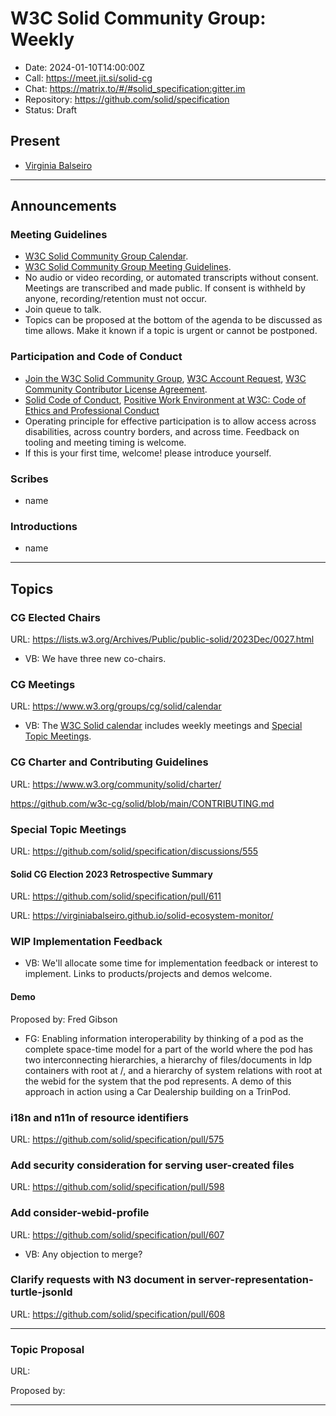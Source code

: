 # W3C Solid Community Group: Weekly

* Date: 2024-01-10T14:00:00Z
* Call: https://meet.jit.si/solid-cg
* Chat: https://matrix.to/#/#solid_specification:gitter.im
* Repository: https://github.com/solid/specification
* Status: Draft

## Present
* [Virginia Balseiro](https://virginiabalseiro.com/#me)

---

## Announcements

### Meeting Guidelines
* [W3C Solid Community Group Calendar](https://www.w3.org/groups/cg/solid/calendar).
* [W3C Solid Community Group Meeting Guidelines](https://github.com/w3c-cg/solid/blob/main/meetings/README.md).
* No audio or video recording, or automated transcripts without consent. Meetings are transcribed and made public. If consent is withheld by anyone, recording/retention must not occur.
* Join queue to talk.
* Topics can be proposed at the bottom of the agenda to be discussed as time allows. Make it known if a topic is urgent or cannot be postponed.

### Participation and Code of Conduct
* [Join the W3C Solid Community Group](https://www.w3.org/community/solid/join), [W3C Account Request](http://www.w3.org/accounts/request), [W3C Community Contributor License Agreement](https://www.w3.org/community/about/agreements/cla/).
* [Solid Code of Conduct](https://github.com/solid/process/blob/main/code-of-conduct.md), [Positive Work Environment at W3C: Code of Ethics and Professional Conduct](https://www.w3.org/Consortium/cepc/)
* Operating principle for effective participation is to allow access across disabilities, across country borders, and across time. Feedback on tooling and meeting timing is welcome.
* If this is your first time, welcome! please introduce yourself.


### Scribes
* name


### Introductions
* name

---


## Topics

### CG Elected Chairs
URL: https://lists.w3.org/Archives/Public/public-solid/2023Dec/0027.html

* VB: We have three new co-chairs. 

### CG Meetings
URL: https://www.w3.org/groups/cg/solid/calendar

* VB: The [W3C Solid calendar](https://www.w3.org/groups/cg/solid/calendar) includes weekly meetings and [Special Topic Meetings](https://github.com/solid/specification/discussions/555).


### CG Charter and Contributing Guidelines
URL: https://www.w3.org/community/solid/charter/

https://github.com/w3c-cg/solid/blob/main/CONTRIBUTING.md


### Special Topic Meetings
URL: https://github.com/solid/specification/discussions/555


#### Solid CG Election 2023 Retrospective Summary

URL: https://github.com/solid/specification/pull/611

URL: https://virginiabalseiro.github.io/solid-ecosystem-monitor/


### WIP Implementation Feedback

* VB: We'll allocate some time for implementation feedback or interest to implement. Links to products/projects and demos welcome.

#### Demo

Proposed by: Fred Gibson

* FG: Enabling information interoperability by thinking of a pod as the complete space-time model for a part of the world where the pod has two interconnecting hierarchies, a hierarchy of files/documents in ldp containers with root at /, and a hierarchy of system relations with root at the webid for the system that the pod represents.  A demo of this approach in action using a Car Dealership building on a TrinPod.


### i18n and n11n of resource identifiers
URL: https://github.com/solid/specification/pull/575


### Add security consideration for serving user-created files
URL: https://github.com/solid/specification/pull/598


### Add consider-webid-profile
URL: https://github.com/solid/specification/pull/607

* VB: Any objection to merge?


### Clarify requests with N3 document in server-representation-turtle-jsonld
URL: https://github.com/solid/specification/pull/608


---

### Topic Proposal
URL: 

Proposed by:

---

